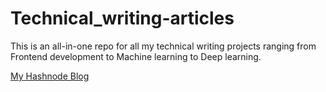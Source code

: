 # Technical_writing-articles

This is an all-in-one repo for all my technical writing projects ranging from Frontend development to Machine learning to Deep learning.

[My Hashnode Blog](https://hashnode.com/@CoderOfpH)
